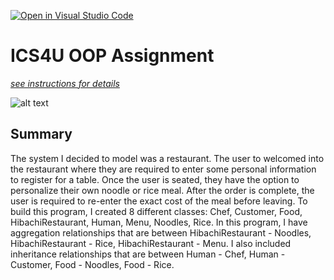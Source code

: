 [![Open in Visual Studio Code](https://classroom.github.com/assets/open-in-vscode-c66648af7eb3fe8bc4f294546bfd86ef473780cde1dea487d3c4ff354943c9ae.svg)](https://classroom.github.com/online_ide?assignment_repo_id=9234751&assignment_repo_type=AssignmentRepo)
# ICS4U OOP Assignment

[*see instructions for details*](Instructions.md)

![alt text](https://i.ibb.co/HTfw4XM/Screen-Shot-2022-11-24-at-8-06-55-PM.png)

## Summary
The system I decided to model was a restaurant. The user to welcomed into the restaurant where they are required to enter some personal information to register for a table. Once the user is seated, they have the option to personalize their own noodle or rice meal. After the order is complete, the user is required to re-enter the exact cost of the meal before leaving. To build this program, I created 8 different classes: Chef, Customer, Food, HibachiRestaurant, Human, Menu, Noodles, Rice. In this program, I have aggregation relationships that are between HibachiRestaurant - Noodles, HibachiRestaurant - Rice, HibachiRestaurant - Menu. I also included inheritance relationships that are between Human - Chef, Human - Customer, Food - Noodles, Food - Rice. 

